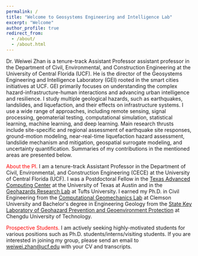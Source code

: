 ```yaml
---
permalink: /
title: "Welcome to Geosystems Engineering and Intelligence Lab"
excerpt: "Welcome"
author_profile: true
redirect_from: 
  - /about/
  - /about.html
---
```

Dr. Weiwei Zhan is a tenure-track Assistant Professor  assistant professor in the Department of Civil, Environmental, and Construction Engineering at the University of Central Florida (UCF). He is the director of the Geosystems Engineering and Intelligence Laboratory (GEI) rooted in the smart cities initiatives at UCF. GEI primarily focuses on understanding the complex hazard-infrastructure-human interactions and advancing urban intelligence and resilience. I study multiple geological hazards, such as earthquakes, landslides, and liquefaction, and their effects on infrastructure systems. I use a wide range of approaches, including remote sensing, signal processing, geomaterial testing, computational simulation, statistical learning, machine learning, and deep learning. Main research thrusts include site-specific and regional assessment of earthquake site responses, ground-motion modeling, near-real-time liquefaction hazard assessment, landslide mechanism and mitigation, geospatial surrogate modeling, and uncertainty quantification. Summaries of my contributions in the mentioned areas are presented below.

<!-- predominantly applied research in environmental and geotechnical engineering in urban areas, including solid waste management, green infrastructure, and local geochemical processes. The PFTPG diagnoses, analyzes, and evaluates the diverse and complicated environmental-systems problems by applying numerical methods, experimental tools, advanced sensing techniques, and site geophysical techniques. -->

<span style="color:red"> About the PI.</span> I am a tenure-track Assistant Professor in the Department of Civil, Environmental, and Construction Engineering (CECE) at the University of Central Florida (UCF). I was a Postdoctoral Fellow in the [Texas Advanced Computing Center](https://www.tacc.utexas.edu/) at the University of Texas at Austin and in the [Geohazards Research Lab](https://sites.tufts.edu/geohazards/) at Tufts University. I earned my Ph.D. in Civil Engineering from the [Computational Geomechanics Lab](https://cecas.clemson.edu/geomechanics/) at Clemson University and Bachelor's degree in Engineering Geology from the [State Key Laboratory of Geohazard Prevention and Geoenvironment Protection](http://www.sklgp.cdut.edu.cn) at Chengdu University of Technology. 

<span style="color:red"> Prospective Students.</span> I am actively seeking highly-motivated students for various positions such as Ph.D. students/interns/visiting students. If you are interested in joining my group, please send an email to weiwei.zhan@ucf.edu with your CV and transcripts. 
